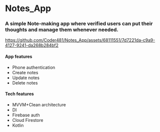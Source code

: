# Notes_App

### A simple Note-making app where verified users can put their thoughts and manage them whenever needed.

https://github.com/Coder481/Notes_App/assets/68111551/7d7221da-c9a9-4127-9241-da268b284bf2


#### App features
* Phone authentication
* Create notes
* Update notes
* Delete notes

#### Tech features
* MVVM+Clean architecture
* DI
* Firebase auth
* Cloud Firestore
* Kotlin
